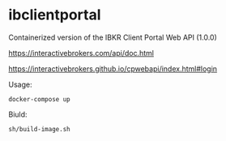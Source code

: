 ibclientportal
===========

Containerized version of the IBKR
Client Portal Web API (1.0.0)

https://interactivebrokers.com/api/doc.html

https://interactivebrokers.github.io/cpwebapi/index.html#login

Usage:

    docker-compose up

Biuld:

    sh/build-image.sh


